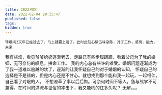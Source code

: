 ```yaml
---
title: 2022初四
date: 2022-02-04 20:35:47
published: false
tags:
hidden: true
---
```


    转眼间3天年已经过去了，马上就要上班了。此时此刻心情五味杂陈，对于工作，感情，能力，未来
我有些烦，看见爷爷奶奶逐渐老去，走路已有些步履蹒跚，看着父母为了我的婚姻，无可奈何的叹息，拼命工作。
我的内心总有些许的难受。婚姻问题逐渐成为了我一道难以逾越的坎了，逐渐的让我怀疑自己的对于婚姻的认知，
怀疑自己的选择是不是错的，但是内心还是不甘心。就想找到那个能和我一起玩，一起相伴，自己看了对眼的人。
不想潦草了事以后后悔。可奈何时间不等人。鱼与熊掌不可兼得，在时间的洪流与世俗的冲击下，我又能吼的住多久呢？
无解。。。